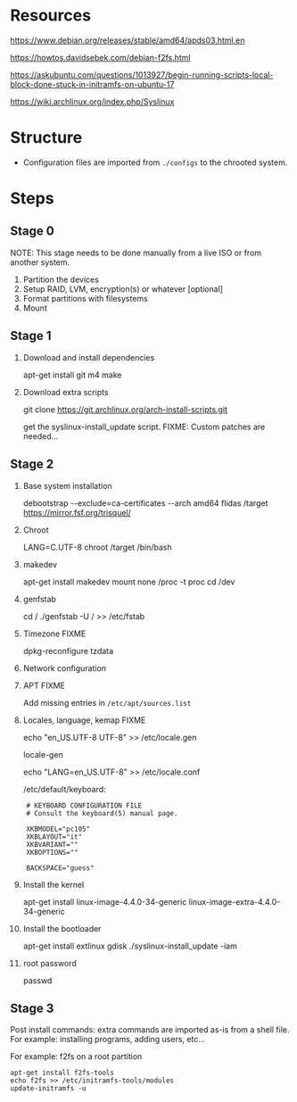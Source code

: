 # Resources

https://www.debian.org/releases/stable/amd64/apds03.html.en

https://howtos.davidsebek.com/debian-f2fs.html

https://askubuntu.com/questions/1013927/begin-running-scripts-local-block-done-stuck-in-initramfs-on-ubuntu-17

https://wiki.archlinux.org/index.php/Syslinux

# Structure

- Configuration files are imported from `./configs` to the chrooted system.

# Steps

## Stage 0

NOTE: This stage needs to be done manually from a live ISO or from another system.

1. Partition the devices
2. Setup RAID, LVM, encryption(s) or whatever [optional]
3. Format partitions with filesystems
4. Mount

## Stage 1

1. Download and install dependencies

    apt-get install git m4 make

2. Download extra scripts

    git clone https://git.archlinux.org/arch-install-scripts.git
    
    get the syslinux-install_update script. FIXME: Custom patches are needed...

## Stage 2

1. Base system installation

    debootstrap --exclude=ca-certificates --arch amd64 flidas /target https://mirror.fsf.org/trisquel/

2. Chroot

    LANG=C.UTF-8 chroot /target /bin/bash
    
3. makedev

    apt-get install makedev
    mount none /proc -t proc
    cd /dev
    
4. genfstab

   cd /
   ./genfstab -U / >> /etc/fstab
   
5. Timezone FIXME

    dpkg-reconfigure tzdata
    
6. Network configuration

7. APT FIXME

    Add missing entries in `/etc/apt/sources.list`

8. Locales, language, kemap FIXME

    echo "en_US.UTF-8 UTF-8" >> /etc/locale.gen
    
    locale-gen
    
    echo "LANG=en_US.UTF-8" >> /etc/locale.conf
    
    /etc/default/keyboard: 
```
    # KEYBOARD CONFIGURATION FILE
    # Consult the keyboard(5) manual page.

    XKBMODEL="pc105"
    XKBLAYOUT="it"
    XKBVARIANT=""
    XKBOPTIONS=""

    BACKSPACE="guess"
```

9. Install the kernel
 
    apt-get install linux-image-4.4.0-34-generic linux-image-extra-4.4.0-34-generic

10. Install the bootloader

     apt-get install extlinux gdisk
     ./syslinux-install_update -iam

11. root password

    passwd 
    
## Stage 3

Post install commands: extra commands are imported as-is from a shell file. For example: installing programs, adding users,
etc...

For example: f2fs on a root partition

    apt-get install f2fs-tools
    echo f2fs >> /etc/initramfs-tools/modules
    update-initramfs -u
